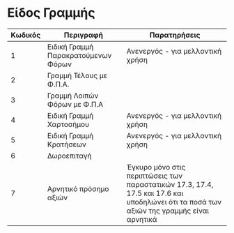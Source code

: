# Είδος Γραμμής

| Κωδικός | Περιγραφή                           | Παρατηρήσεις                                                                                                                            |
|---------|-------------------------------------|-----------------------------------------------------------------------------------------------------------------------------------------|
| 1       | Ειδική Γραμμή Παρακρατούμενων Φόρων | Ανενεργός - για μελλοντική χρήση                                                                                                        |
| 2       | Γραμμή Τέλους με Φ.Π.Α.             |                                                                                                                                         |
| 3       | Γραμμή Λοιπών Φόρων με Φ.Π.Α        |                                                                                                                                         |
| 4       | Ειδική Γραμμή Χαρτοσήμου            | Ανενεργός - για μελλοντική χρήση                                                                                                        |
| 5       | Ειδική Γραμμή Κρατήσεων             | Ανενεργός - για μελλοντική χρήση                                                                                                        |
| 6       | Δωροεπιταγή                         |                                                                                                                                         |
| 7       | Αρνητικό πρόσημο αξιών              | Έγκυρο μόνο στις περιπτώσεις των παραστατικών 17.3, 17.4, 17.5 και 17.6 και υποδηλώνει ότι τα ποσά των αξιών της γραμμής είναι αρνητικά |
